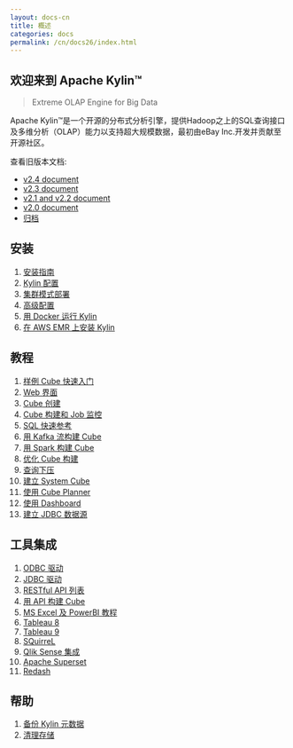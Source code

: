 ```yaml
---
layout: docs-cn
title: 概述
categories: docs
permalink: /cn/docs26/index.html
---
```


欢迎来到 Apache Kylin™
------------  
> Extreme OLAP Engine for Big Data

Apache Kylin™是一个开源的分布式分析引擎，提供Hadoop之上的SQL查询接口及多维分析（OLAP）能力以支持超大规模数据，最初由eBay Inc.开发并贡献至开源社区。

查看旧版本文档: 
* [v2.4 document](/cn/docs24/)
* [v2.3 document](/cn/docs23/)
* [v2.1 and v2.2 document](/cn/docs21/)
* [v2.0 document](/cn/docs20/)
* [归档](/archive/)

安装
------------  
1. [安装指南](install/index.html)
2. [Kylin 配置](install/configuration.html)
3. [集群模式部署](install/kylin_cluster.html)
4. [高级配置](install/advance_settings.html)
5. [用 Docker 运行 Kylin](install/kylin_docker.html)
6. [在 AWS EMR 上安装 Kylin](install/kylin_aws_emr.html)

教程
------------  
1. [样例 Cube 快速入门](tutorial/kylin_sample.html)
2. [Web 界面](tutorial/web.html)
3. [Cube 创建](tutorial/create_cube.html)
4. [Cube 构建和 Job 监控](tutorial/cube_build_job.html)
5. [SQL 快速参考](tutorial/sql_reference.html)
6. [用 Kafka 流构建 Cube](tutorial/cube_streaming.html)
7. [用 Spark 构建 Cube](tutorial/cube_spark.html)
8. [优化 Cube 构建](tutorial/cube_build_performance.html)
9. [查询下压](tutorial/query_pushdown.html)
10. [建立 System Cube](tutorial/setup_systemcube.html)
11. [使用 Cube Planner](tutorial/use_cube_planner.html)
12. [使用 Dashboard](tutorial/use_dashboard.html)
13. [建立 JDBC 数据源](tutorial/setup_jdbc_datasource.html)


工具集成
------------  
1. [ODBC 驱动](tutorial/odbc.html)
2. [JDBC 驱动](howto/howto_jdbc.html)
3. [RESTful API 列表](howto/howto_use_restapi.html)
4. [用 API 构建 Cube](howto/howto_build_cube_with_restapi.html)
5. [MS Excel 及 PowerBI 教程](tutorial/powerbi.html)
6. [Tableau 8](tutorial/tableau.html)
7. [Tableau 9](tutorial/tableau_91.html)
8. [SQuirreL](tutorial/squirrel.html)
9. [Qlik Sense 集成](tutorial/Qlik.html)
10. [Apache Superset](tutorial/superset.html)
11. [Redash](/blog/2018/05/08/redash-kylin-plugin-strikingly/)


帮助
------------  
1. [备份 Kylin 元数据](howto/howto_backup_metadata.html)
2. [清理存储](howto/howto_cleanup_storage.html)







